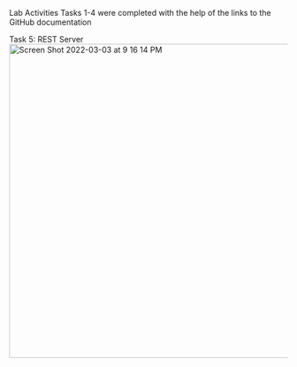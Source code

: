 Lab Activities
Tasks 1-4 were completed with the help of the links to the GitHub documentation

Task 5: REST Server
<img width="568" alt="Screen Shot 2022-03-03 at 9 16 14 PM" src="https://user-images.githubusercontent.com/77374947/156687467-f2245d4e-affc-4629-8e48-b2d51839975e.png">
